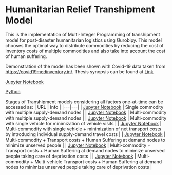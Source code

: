 # Humanitarian Relief Transhipment Model

This is the implementation of Multi-Integer Programming of transhipment model for post-disaster humanitarian logistics using Gurobipy.  This model chooses the optimal way to distribute commodities by reducing the cost of inventory costs of multiple commodities and also take into account the cost of human suffering.

Demonstration of the model has been shown with Covid-19 data taken from https://covid19medinventory.in/. Thesis synopsis can be found at [Link](https://drive.google.com/file/d/1FYmH340ctkqFeRjGLbpP8KHIdJ0jUdGf/view?usp=sharing)

[Jupyter Notebook](https://nbviewer.jupyter.org/github/Kartikaggarwal98/Transhipment-Network/blob/master/mc_v_p_time_covid.ipynb)

[Python](https://github.com/Kartikaggarwal98/Transhipment-Network/tree/master/mc_v_p_time.py)

Stages of Transhipment models considering all factors one-at-time can be accessed as:
| URL | Info | 
|---|---|
| [Jupyter Notebook](https://nbviewer.jupyter.org/github/Kartikaggarwal98/Transhipment-Network/blob/master/notebooks/single_commodity.ipynb)  | Single commodity with multiple supply-demand nodes  |
| [Jupyter Notebook](https://nbviewer.jupyter.org/github/Kartikaggarwal98/Transhipment-Network/blob/master/notebooks/multi_commodity.ipynb)  | Multi-commodity with multiple supply-demand nodes  |
| [Jupyter Notebook](https://nbviewer.jupyter.org/github/Kartikaggarwal98/Transhipment-Network/blob/master/notebooks/mc_vehicle.ipynb)  | Multi-commodity with single vehicle for minimization of vehicle visits  |
| [Jupyter Notebook](https://nbviewer.jupyter.org/github/Kartikaggarwal98/Transhipment-Network/blob/master/notebooks/mc_v_cost.ipynb)  | Multi-commodity with single vehicle + minimization of net transport costs  by introducing individual supply-demand travel costs |
| [Jupyter Notebook](https://nbviewer.jupyter.org/github/Kartikaggarwal98/Transhipment-Network/blob/master/notebooks/mc_v_people.ipynb)  | Multi-commodity + Transport costs + Human Suffering at demand nodes to minimize unserved people  |
| [Jupyter Notebook](https://nbviewer.jupyter.org/github/Kartikaggarwal98/Transhipment-Network/blob/master/notebooks/mc_v_p_time.ipynb)  | Multi-commodity + Transport costs + Human Suffering at demand nodes to minimize unserved people taking care of deprivation costs |
| [Jupyter Notebook](https://nbviewer.jupyter.org/github/Kartikaggarwal98/Transhipment-Network/blob/master/notebooks/mc_mv_p_time.ipynb)  | Multi-commodity + Multi-vehicle Transport costs + Human Suffering at demand nodes to minimize unserved people taking care of deprivation costs |